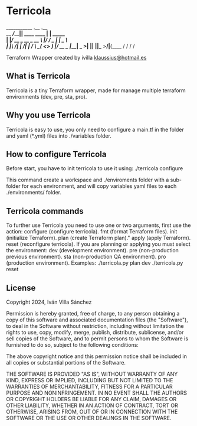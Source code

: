 
# Terricola
___________                 .__             .__          
\__    ___/_________________|__| ____  ____ |  | _____   
  |    |_/ __ \_  __ \_  __ \  |/ ___\/  _ \|  | \__  \  
  |    |\  ___/|  | \/|  | \/  \  \__(  <_> )  |__/ __ \_
  |____| \___  >__|   |__|  |__|\___  >____/|____(____  /
             \/                     \/                \/  

Terraform Wrapper created by ivilla klaussius@hotmail.es

## What is Terricola

Terricola is a tiny Terraform wrapper, made for manage multiple terraform environments (dev, pre, sta, pro).

## Why you use Terricola

Terricola is easy to use, you only need to configure a main.tf in the folder and yaml (*.yml) files into ./variables folder.

## How to configure Terricola

Before start, you have to init terricola to use it using:
./terricola configure

This command create a workspace and ./enviroments folder with a sub-folder for each environment, and will copy variables yaml files to each ./environments/<env> folder.

## Terricola commands

To further use Terricola you need to use one or two arguments, first use the action:
    configure (configure terricola).
    fmt (format Terraform files).
    init (initialize Terraform).
    plan (create Terraform plan)."
    apply (apply Terraform).
    reset (reconfigure terricola).
If you are planning or applying you must select the environment:
    dev (development environment).
    pre (non-production previous environment).
    sta (non-production QA environment).
    pro (production environment).
Examples:
    ./terricola.py plan dev
    ./terricola.py reset

## License

Copyright 2024, Iván Villa Sánchez

Permission is hereby granted, free of charge, to any person obtaining a copy of this software and associated documentation files (the "Software"), to deal in the Software without restriction, including without limitation the rights to use, copy, modify, merge, publish, distribute, sublicense, and/or sell copies of the Software, and to permit persons to whom the Software is furnished to do so, subject to the following conditions:

The above copyright notice and this permission notice shall be included in all copies or substantial portions of the Software.

THE SOFTWARE IS PROVIDED "AS IS", WITHOUT WARRANTY OF ANY KIND, EXPRESS OR IMPLIED, INCLUDING BUT NOT LIMITED TO THE WARRANTIES OF MERCHANTABILITY, FITNESS FOR A PARTICULAR PURPOSE AND NONINFRINGEMENT. IN NO EVENT SHALL THE AUTHORS OR COPYRIGHT HOLDERS BE LIABLE FOR ANY CLAIM, DAMAGES OR OTHER LIABILITY, WHETHER IN AN ACTION OF CONTRACT, TORT OR OTHERWISE, ARISING FROM, OUT OF OR IN CONNECTION WITH THE SOFTWARE OR THE USE OR OTHER DEALINGS IN THE SOFTWARE.
